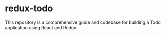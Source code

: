 # redux-todo
This repository is a comprehensive guide and codebase for building a Todo application using React and Redux
